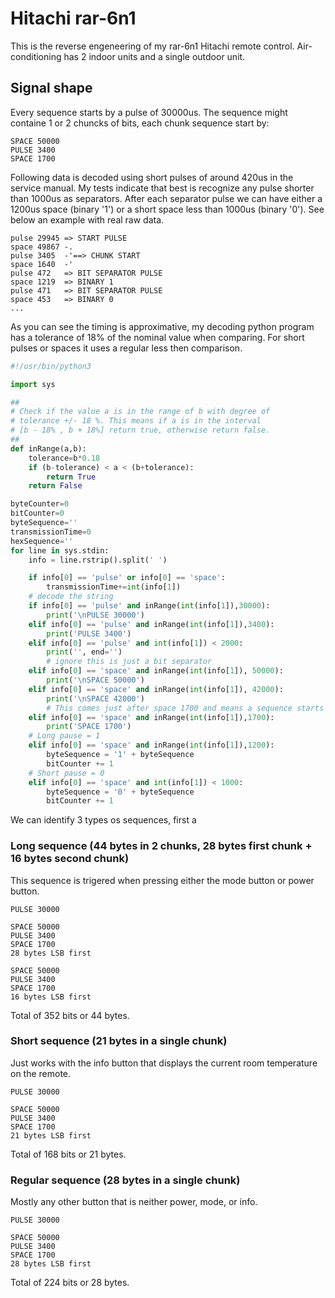 
# Hitachi rar-6n1

This is the reverse engeneering of my rar-6n1 Hitachi remote control. Air-conditioning
has 2 indoor units and a single outdoor unit.



## Signal shape

Every sequence starts by a pulse of 30000us. The sequence might containe 1 or 2 chuncks
of bits, each chunk sequence start by:

```
SPACE 50000
PULSE 3400
SPACE 1700
```


Following data is decoded using short pulses of around 420us in the service manual.
My tests indicate that best is recognize any pulse shorter than 1000us as separators. 
After each separator pulse we can have either a 1200us space (binary '1') or a short space 
less than 1000us (binary '0'). See below an example with real raw data.


```
pulse 29945 => START PULSE
space 49867 -.
pulse 3405  -'==> CHUNK START
space 1640  -'
pulse 472   => BIT SEPARATOR PULSE
space 1219  => BINARY 1
pulse 471   => BIT SEPARATOR PULSE
space 453   => BINARY 0
...
```


As you can see the timing is approximative, my decoding python program has a tolerance
of 18% of the nominal value when comparing. For short pulses or spaces it uses a regular
less then comparison.



```python
#!/usr/bin/python3

import sys

##
# Check if the value a is in the range of b with degree of
# tolerance +/- 18 %. This means if a is in the interval 
# [b - 18% , b + 18%] return true, otherwise return false.
##
def inRange(a,b):
    tolerance=b*0.18
    if (b-tolerance) < a < (b+tolerance):
        return True
    return False

byteCounter=0
bitCounter=0
byteSequence=''
transmissionTime=0
hexSequence=''
for line in sys.stdin:
    info = line.rstrip().split(' ')

    if info[0] == 'pulse' or info[0] == 'space':
        transmissionTime+=int(info[1])
    # decode the string
    if info[0] == 'pulse' and inRange(int(info[1]),30000):
        print('\nPULSE 30000')
    elif info[0] == 'pulse' and inRange(int(info[1]),3400):
        print('PULSE 3400')
    elif info[0] == 'pulse' and int(info[1]) < 2000:
        print('', end='')
        # ignore this is just a bit separator
    elif info[0] == 'space' and inRange(int(info[1]), 50000):
        print('\nSPACE 50000')
    elif info[0] == 'space' and inRange(int(info[1]), 42000):
        print('\nSPACE 42000')
        # This comes just after space 1700 and means a sequence starts
    elif info[0] == 'space' and inRange(int(info[1]),1700):
        print('SPACE 1700')
    # Long pause = 1
    elif info[0] == 'space' and inRange(int(info[1]),1200):
        byteSequence = '1' + byteSequence
        bitCounter += 1
    # Short pause = 0
    elif info[0] == 'space' and int(info[1]) < 1000:
        byteSequence = '0' + byteSequence
        bitCounter += 1

```


We can identify 3 types os sequences, first a 

### Long sequence (44 bytes in 2 chunks, 28 bytes first chunk + 16 bytes second chunk)

This sequence is trigered when pressing either the mode button or power button.

```
PULSE 30000

SPACE 50000
PULSE 3400
SPACE 1700
28 bytes LSB first

SPACE 50000
PULSE 3400
SPACE 1700
16 bytes LSB first
```

Total of 352 bits or 44 bytes.

### Short sequence (21 bytes in a single chunk)

Just works with the info button that displays the current room temperature on the remote.

```
PULSE 30000

SPACE 50000
PULSE 3400
SPACE 1700
21 bytes LSB first
```

Total of 168 bits or 21 bytes.

### Regular sequence (28 bytes in a single chunk)

Mostly any other button that is neither power, mode, or info.

```
PULSE 30000

SPACE 50000
PULSE 3400
SPACE 1700
28 bytes LSB first
```

Total of 224 bits or 28 bytes.










